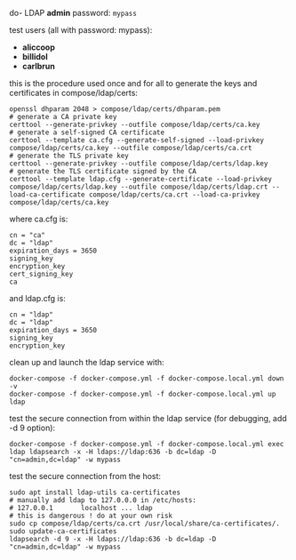 do- LDAP **admin** password: `mypass`

test users (all with password: mypass):
- **aliccoop**
- **billidol**
- **carlbrun**

this is the procedure used once and for all to generate the keys and certificates in compose/ldap/certs:

    openssl dhparam 2048 > compose/ldap/certs/dhparam.pem
    # generate a CA private key
    certtool --generate-privkey --outfile compose/ldap/certs/ca.key
    # generate a self-signed CA certificate
    certtool --template ca.cfg --generate-self-signed --load-privkey compose/ldap/certs/ca.key --outfile compose/ldap/certs/ca.crt
    # generate the TLS private key
    certtool --generate-privkey --outfile compose/ldap/certs/ldap.key
    # generate the TLS certificate signed by the CA
    certtool --template ldap.cfg --generate-certificate --load-privkey compose/ldap/certs/ldap.key --outfile compose/ldap/certs/ldap.crt --load-ca-certificate compose/ldap/certs/ca.crt --load-ca-privkey compose/ldap/certs/ca.key

where ca.cfg is:

    cn = "ca"
    dc = "ldap"
    expiration_days = 3650
    signing_key
    encryption_key
    cert_signing_key
    ca

and ldap.cfg is:

    cn = "ldap"
    dc = "ldap"
    expiration_days = 3650
    signing_key
    encryption_key

clean up and launch the ldap service with:

    docker-compose -f docker-compose.yml -f docker-compose.local.yml down -v
    docker-compose -f docker-compose.yml -f docker-compose.local.yml up ldap

test the secure connection from within the ldap service (for debugging, add -d 9 option):

    docker-compose -f docker-compose.yml -f docker-compose.local.yml exec ldap ldapsearch -x -H ldaps://ldap:636 -b dc=ldap -D "cn=admin,dc=ldap" -w mypass

test the secure connection from the host:

    sudo apt install ldap-utils ca-certificates
    # manually add ldap to 127.0.0.0 in /etc/hosts:
    # 127.0.0.1       localhost ... ldap
    # this is dangerous ! do at your own risk
    sudo cp compose/ldap/certs/ca.crt /usr/local/share/ca-certificates/.
    sudo update-ca-certificates
    ldapsearch -d 9 -x -H ldaps://ldap:636 -b dc=ldap -D "cn=admin,dc=ldap" -w mypass
